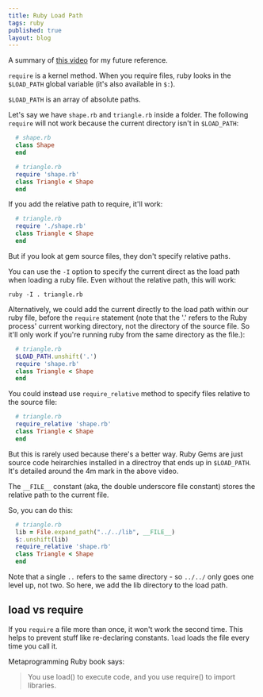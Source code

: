 ```yaml
---
title: Ruby Load Path
tags: ruby
published: true
layout: blog
---
```


A summary of [this video](http://www.sitepoint.com/loading-code-ruby/) for my future reference.

`require` is a kernel method. When you require files, ruby looks in the `$LOAD_PATH` global variable (it's also available in `$:`).

`$LOAD_PATH` is an array of absolute paths.

Let's say we have `shape.rb` and `triangle.rb` inside a folder. The following `require` will not work because the current directory isn't in `$LOAD_PATH`:

~~~ruby
  # shape.rb
  class Shape
  end
~~~

~~~ruby
  # triangle.rb
  require 'shape.rb'
  class Triangle < Shape
  end
~~~

If you add the relative path to require, it'll work:

~~~ruby
  # triangle.rb
  require './shape.rb'
  class Triangle < Shape
  end
~~~

But if you look at gem source files, they don't specify relative paths.

You can use the `-I` option to specify the current direct as the load path when loading a ruby file. Even without the relative path, this will work:

`ruby -I . triangle.rb`

Alternatively, we could add the current directly to the load path within our ruby file, before the `require` statement (note that the '.' refers to the Ruby process' current working directory, not the directory of the source file. So it'll only work if you're running ruby from the same directory as the file.):

~~~ruby
  # triangle.rb
  $LOAD_PATH.unshift('.')
  require 'shape.rb'
  class Triangle < Shape
  end
~~~

You could instead use `require_relative` method to specify files relative to the source file:

~~~ruby
  # triangle.rb
  require_relative 'shape.rb'
  class Triangle < Shape
  end
~~~

But this is rarely used because there's a better way. Ruby Gems are just source code heirarchies installed in a directroy that ends up in `$LOAD_PATH`. It's detailed around the 4m mark in the above video.

The `__FILE__` constant (aka, the double underscore file constant) stores the relative path to the current file.

So, you can do this:

~~~ruby
  # triangle.rb
  lib = File.expand_path("../../lib", __FILE__)
  $:.unshift(lib)
  require_relative 'shape.rb'
  class Triangle < Shape
  end
~~~

Note that a single `..` refers to the same directory - so `../../` only goes one level up, not two. So here, we add the lib directory to the load path.


<h2>load vs require</h2>

If you `require` a file more than once, it won't work the second time. This helps to prevent stuff like re-declaring constants. `load` loads the file every time you call it.

Metaprogramming Ruby book says:

<blockquote>
You use load() to execute code, and you use  require() to import libraries.
</blockquote>
